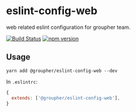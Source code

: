 # eslint-config-web
web related eslint configuration for groupher team.

[![Build Status](https://travis-ci.org/groupher/eslint-config-web.svg?branch=master)](https://travis-ci.org/groupher/eslint-config-web)
[![npm version](https://badge.fury.io/js/%40groupher%2Feslint-config-web.svg)](https://badge.fury.io/js/%40groupher%2Feslint-config-web)

## Usage

```
yarn add @groupher/eslint-config-web --dev
```

In `.eslintrc`:

```js
{ 
  extends: ['@groupher/eslint-config-web'],
} 
```
